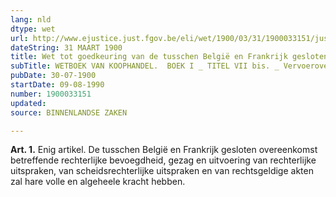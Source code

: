 ```yaml
---
lang: nld
dtype: wet
url: http://www.ejustice.just.fgov.be/eli/wet/1900/03/31/1900033151/justel
dateString: 31 MAART 1900
title: Wet tot goedkeuring van de tusschen België en Frankrijk gesloten overeenkomst betreffende de rechterlijke bevoegdheid, het gezag en de uitvoering van de rechterlijke uitspraken, van de scheidsrechterlijke uitspraken en de rechtsgeldige akten
subTitle: WETBOEK VAN KOOPHANDEL.  BOEK I _ TITEL VII bis. _ Vervoerovereenkomst.
pubDate: 30-07-1900
startDate: 09-08-1990
number: 1900033151
updated: 
source: BINNENLANDSE ZAKEN

---
```

**Art. 1.** Enig artikel. De tusschen België en Frankrijk gesloten overeenkomst betreffende rechterlijke bevoegdheid, gezag en uitvoering van rechterlijke uitspraken, van scheidsrechterlijke uitspraken en van rechtsgeldige akten zal hare volle en algeheele kracht hebben.

